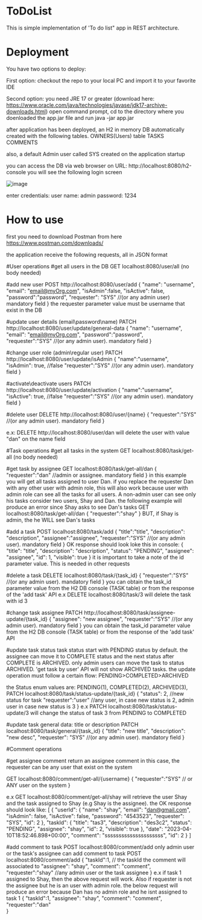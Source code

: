 # ToDoList
This is simple implementation of 'To do list" app in REST architecture.

# Deployment
You have two options to deploy:

First option:
checkout the repo to your local PC and import it to your favorite IDE

Second option:
you need JRE 17 or greater (download here: https://www.oracle.com/java/technologies/javase/jdk17-archive-downloads.html)
open command prompt, cd to the directory where you doenloaded the app.jar file and run
java -jar app.jar

after application has been deployed, an H2 in memory DB automatically created with the following tables.
OWNERS(Users) table
TASKS
COMMENTS

also, a default Admin user called SYS created on the application startup

you can access the DB via web browser on URL:
http://localhost:8080/h2-console
you will see the following login screen

![image](https://user-images.githubusercontent.com/49873692/230974405-7a2c94af-2edb-41f3-bc3d-94d338a06db9.png)

enter credentials:
user name: admin
password: 1234

# How to use
first you need to download Postman from here https://www.postman.com/downloads/

the application receive the following requests, all in JSON format

#User operations
#get all users in the DB
GET localhost:8080/user/all (no body needed)

#add new user
POST http://localhost:8080/user/add
{
    "name": "username",
    "email": "email@myOrg.com",
    "isAdmin":false,
    "isActive": false,
    "password":"password",
    "requester": "SYS" //(or any admin user)  mandatory field 
}
the requester parameter value must be username that exist in the DB

#update user details (email\password\name)
PATCH http://localhost:8080/user/update/general-data
{
    "name": "username",
    "email": "email@myOrg.com",
    "password":"password",  
    "requester":"SYS"  //(or any admin user). mandatory field 
}

#change user role (admin\regular user)
PATCH http://localhost:8080/user/update/isAdmin
{
    "name":"username",
    "isAdmin": true, //false
    "requester":"SYS"  //(or any admin user). mandatory field 
}

#activate\deactivate users
PATCH http://localhost:8080/user/update/activation
{
    "name":"username",
    "isActive": true, //false
    "requester":"SYS"  //(or any admin user). mandatory field 
}

#delete user
DELETE http://localhost:8080/user/{name}
{
    "requester":"SYS" //(or any admin user). mandatory field 
}

e.x: DELETE http://localhost:8080/user/dan will delete the user with value "dan" on the name field

#Task operations
#get all tasks in the system
GET localhost:8080/task/get-all (no body needed)

#get task by assignee
GET localhost:8080/task/get-all/dan
{
    "requester":"dan" //admin or assignee. mandatory field 
}
in this example you will get all tasks assigned to user Dan. if you replace the requester Dan with any other user with admin role, this will also work because
user with admin role can see all the tasks for all users. A non-admin user can see only his tasks 
consider two users, Shay and Dan. the following example will produce an error since Shay asks to see Dan's tasks
GET localhost:8080/task/get-all/dan
{
    "requester":"shay" 
}
BUT, if Shay is admin, the he WILL see Dan's tasks

#add a task
POST localhost:8080/task/add
    {
        "title":"title",
        "description": "description",
        "assignee":"assignee",
        "requester":"SYS" //(or any admin user). mandatory field 
    }
OK response should look loke this in console:
{
    "title": "title",
    "description": "description",
    "status": "PENDING",
    "assignee": "assignee",
    "id": 1,
    "visible": true
}
it is important to take a note of the id parameter value. This is needed in other requests

#delete a task
DELETE localhost:8080/task/{task_id}
{
    "requester":"SYS" //(or any admin user). mandatory field 
}
you can obtain the task_id parameter value from the H2 DB console (TASK table) or from the response of the 'add task' API
e.x DELETE localhost:8080/task/3 will delete the task with id 3

#change task assignee
PATCH http://localhost:8080/task/assignee-update/{task_id}
{
    "assignee": "new assignee",
    "requester":"SYS" //(or any admin user). mandatory field
}
you can obtain the task_id parameter value from the H2 DB console (TASK table) or from the response of the 'add task' API

#update task status
task status start with PENDING status by default. the assignee can move it to COMPLETE status and the next status after COMPLETE is ARCHIVED. only admin users can 
move the task to status ARCHIVED. 'get task by user' API will not show ARCHIVED tasks.
the update operation must follow a certain flow: PENDING>COMPLETED>ARCHIVED

the Status enum values are:
    PENDING(1),
    COMPLETED(2),
    ARCHIVED(3),
PATCH localhost:8080/task/status-update/{task_id}
{
    "status": 2,  //new status for task
    "requester":"user" //any user, in case new status is 2, admin user in case new status is 3
}
e.x PATCH localhost:8080/task/status-update/3 will change the status of task 3 from PENDING to COMPLETED 

#update task general data: title or description
PATCH localhost:8080/task/general/{task_id}
{
   "title": "new title",
   "description": "new desc",
   "requester": "SYS" //(or any admin user). mandatory field 
}

#Comment operations

#get assignee comment
return an assignee comment
in this case, the requester can be any user that exist on the system

GET localhost:8080/comment/get-all/{username}
{
    "requester":"SYS" // or ANY user on the system
}

e.x GET localhost:8080/comment/get-all/shay will retrieve the user Shay and the task assigned to Shay (e.g Shay is the assignee). the OK response should look like:
[
    {
        "userId": {
            "name": "shay",
            "email": "dan@gmail.com",
            "isAdmin": false,
            "isActive": false,
            "password": "4543523",
            "requester": "SYS",
            "id": 2
        },
        "taskId": {
            "title": "tas3",
            "description": "des3c2",
            "status": "PENDING",
            "assignee": "shay",
            "id": 2,
            "visible": true
        },
        "date": "2023-04-10T18:52:46.898+00:00",
        "comment": "sssssssssssssssssssss",
        "id": 2
    }
]

#add comment to task
POST localhost:8080/comment/add
only admin user or the task's assignee  can add comment to task
POST localhost:8080/comment/add
{
    "taskId":1, // the taskId the comment will associated to
    "assignee": "shay",
    "comment": "comment",
    "requester":"shay"  //any admin user or the task assignee
}
e.x if task 1 assigned to Shay, then the above request will work. Also if requester is not the assignee but he is an user with admin role.
the below request will produce an error because Dan has no admin role and he isnt assigned to task 1
{
    "taskId":1, 
    "assignee": "shay",
    "comment": "comment",
    "requester":"dan"  
}




